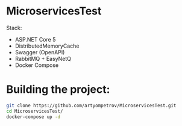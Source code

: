 # MicroservicesTest

Stack:
* ASP.NET Core 5
* DistributedMemoryCache
* Swagger (OpenAPI)
* RabbitMQ + EasyNetQ
* Docker Compose

# Building the project:

```bash
git clone https://github.com/artyompetrov/MicroservicesTest.git
cd MicroservicesTest/
docker-compose up -d
```
